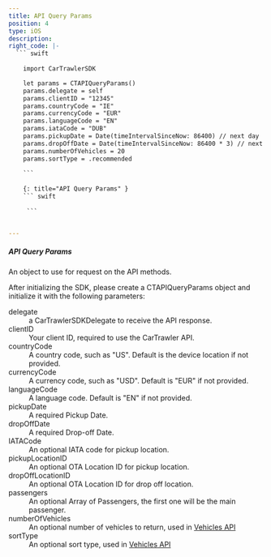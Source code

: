 ```yaml
---
title: API Query Params
position: 4
type: iOS
description:
right_code: |-
  ``` swift
  
    import CarTrawlerSDK

    let params = CTAPIQueryParams()  
    params.delegate = self
    params.clientID = "12345"
    params.countryCode = "IE"
    params.currencyCode = "EUR"
    params.languageCode = "EN"
    params.iataCode = "DUB"
    params.pickupDate = Date(timeIntervalSinceNow: 86400) // next day
    params.dropOffDate = Date(timeIntervalSinceNow: 86400 * 3) // next day + 3 days
    params.numberOfVehicles = 20
    params.sortType = .recommended
  
    ```
  
    {: title="API Query Params" }
    ``` swift
  
     ```


---
```



<h5>API Query Params</h5>

An object to use for request on the API methods.

After initializing the SDK, please create a CTAPIQueryParams object and initialize it with the following parameters:
<dl>
<dt>delegate</dt>
<dd>a CarTrawlerSDKDelegate to receive the API response.</dd>
<dt>clientID</dt>
<dd>Your client ID, required to use the CarTrawler API.</dd>
<dt>countryCode</dt>
<dd>A country code, such as "US". Default is the device location if not provided.</dd>
<dt>currencyCode</dt>
<dd>A currency code, such as "USD". Default is "EUR" if not provided.</dd>
<dt>languageCode</dt>
<dd>A language code. Default is "EN" if not provided.</dd>
<dt>pickupDate</dt>
<dd>A required Pickup Date.</dd>
<dt>dropOffDate</dt>
<dd>A required Drop-off Date.</dd>
<dt>IATACode </dt>
<dd>An optional IATA code for pickup location.</dd>
<dt>pickupLocationID</dt>
<dd>An optional OTA Location ID for pickup location.</dd>
<dt>dropOffLocationID</dt>
<dd>An optional OTA Location ID for drop off location.</dd>
<dt>passengers</dt>
<dd>An optional Array of Passengers, the first one will be the main passenger.</dd>
<dt>numberOfVehicles</dt>
<dd>An optional number of vehicles to return, used in <a href="https://cartrawler.github.io/#section_iosgetVehicles">Vehicles API</a></dd>
<dt>sortType</dt>
<dd>An optional sort type, used in <a href="https://cartrawler.github.io/#section_iosgetVehicles">Vehicles API</a></dd>
</dl>
